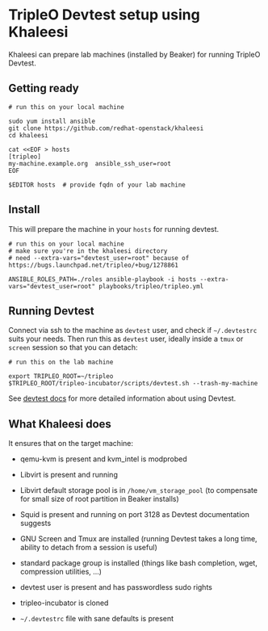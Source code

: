 TripleO Devtest setup using Khaleesi
====================================

Khaleesi can prepare lab machines (installed by Beaker) for running
TripleO Devtest.


Getting ready
-------------

    # run this on your local machine

    sudo yum install ansible
    git clone https://github.com/redhat-openstack/khaleesi
    cd khaleesi

    cat <<EOF > hosts
    [tripleo]
    my-machine.example.org  ansible_ssh_user=root
    EOF

    $EDITOR hosts  # provide fqdn of your lab machine


Install
-------

This will prepare the machine in your `hosts` for running
devtest.

    # run this on your local machine
    # make sure you're in the khaleesi directory
    # need --extra-vars="devtest_user=root" because of https://bugs.launchpad.net/tripleo/+bug/1278861

    ANSIBLE_ROLES_PATH=./roles ansible-playbook -i hosts --extra-vars="devtest_user=root" playbooks/tripleo/tripleo.yml


Running Devtest
---------------

Connect via ssh to the machine as `devtest` user, and check if
`~/.devtestrc` suits your needs. Then run this as `devtest` user,
ideally inside a `tmux` or `screen` session so that you can detach:

    # run this on the lab machine

    export TRIPLEO_ROOT=~/tripleo
    $TRIPLEO_ROOT/tripleo-incubator/scripts/devtest.sh --trash-my-machine

See
[devtest docs](http://docs.openstack.org/developer/tripleo-incubator/devtest.html)
for more detailed information about using Devtest.


What Khaleesi does
------------------

It ensures that on the target machine:

* qemu-kvm is present and kvm_intel is modprobed

* Libvirt is present and running

* Libvirt default storage pool is in `/home/vm_storage_pool` (to
  compensate for small size of root partition in Beaker installs)

* Squid is present and running on port 3128 as Devtest documentation
  suggests

* GNU Screen and Tmux are installed (running Devtest takes a long
  time, ability to detach from a session is useful)

* standard package group is installed (things like bash completion,
  wget, compression utilities, ...)

* devtest user is present and has passwordless sudo rights

* tripleo-incubator is cloned

* `~/.devtestrc` file with sane defaults is present
